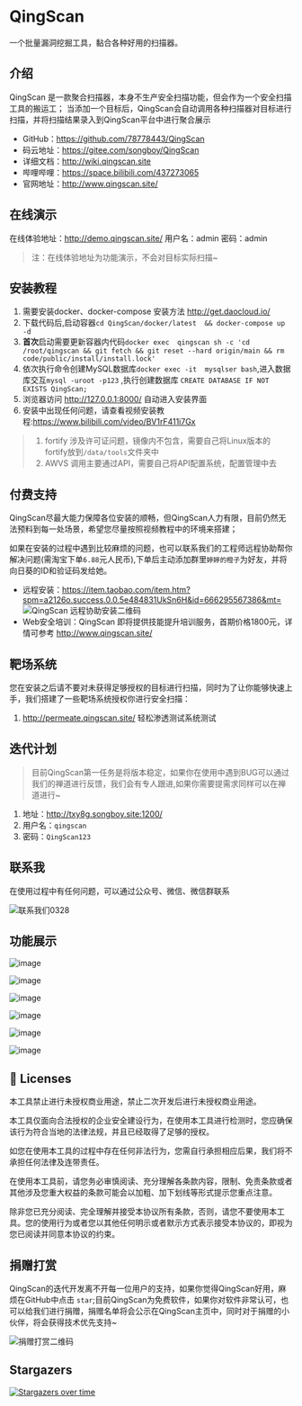 # QingScan
一个批量漏洞挖掘工具，黏合各种好用的扫描器。

## 介绍

QingScan 是一款聚合扫描器，本身不生产安全扫描功能，但会作为一个安全扫描工具的搬运工； 当添加一个目标后，QingScan会自动调用各种扫描器对目标进行扫描，并将扫描结果录入到QingScan平台中进行聚合展示

- GitHub：https://github.com/78778443/QingScan
- 码云地址：https://gitee.com/songboy/QingScan
- 详细文档：http://wiki.qingscan.site
- 哔哩哔哩：https://space.bilibili.com/437273065
- 官网地址：http://www.qingscan.site/


## 在线演示
在线体验地址：http://demo.qingscan.site/
用户名：admin   密码：admin
> 注：在线体验地址为功能演示，不会对目标实际扫描~

## 安装教程

1. 需要安装docker、docker-compose 安装方法 http://get.daocloud.io/
2. 下载代码后,启动容器`cd QingScan/docker/latest  && docker-compose up -d `
2. <b>首次</b>启动需要更新容器内代码`docker exec  qingscan sh -c 'cd /root/qingscan && git fetch && git reset --hard origin/main && rm code/public/install/install.lock' `
3. 依次执行命令创建MySQL数据库`docker exec -it  mysqlser bash`,进入数据库交互`mysql -uroot -p123` ,执行创建数据库 `CREATE DATABASE IF NOT EXISTS QingScan;`
4. 浏览器访问  http://127.0.0.1:8000/ 自动进入安装界面
5. 安装中出现任何问题，请查看视频安装教程:https://www.bilibili.com/video/BV1rF411i7Gx

> 1. fortify 涉及许可证问题，镜像内不包含，需要自己将Linux版本的fortify放到`/data/tools`文件夹中
> 2. AWVS 调用主要通过API，需要自己将API配置系统，配置管理中去

## 付费支持

QingScan尽最大能力保障各位安装的顺畅，但QingScan人力有限，目前仍然无法预料到每一处场景，希望您尽量按照视频教程中的环境来搭建；

如果在安装的过程中遇到比较麻烦的问题，也可以联系我们的工程师远程协助帮你解决问题(需淘宝下单`6.88`元人民币),下单后主动添加群里`婷婷的橙子`为好友，并将向日葵的ID和验证码发给她。

- 远程安装：https://item.taobao.com/item.htm?spm=a2126o.success.0.0.5e484831UkSn6H&id=666295567386&mt=
![QingScan 远程协助安装二维码](https://user-images.githubusercontent.com/8509054/149115891-ef667823-393c-45cd-b5a7-b87c71ee3ba0.png)
- Web安全培训：QingScan 即将提供技能提升培训服务，首期价格1800元，详情可参考  http://www.qingscan.site/



## 靶场系统

您在安装之后请不要对未获得足够授权的目标进行扫描，同时为了让你能够快速上手，我们搭建了一些靶场系统授权你进行安全扫描：
1. http://permeate.qingscan.site/  轻松渗透测试系统测试


## 迭代计划

> 目前QingScan第一任务是将版本稳定，如果你在使用中遇到BUG可以通过我们的禅道进行反馈，我们会有专人跟进,如果你需要提需求同样可以在禅道进行~
1. 地址：http://txy8g.songboy.site:1200/
2. 用户名：`qingscan`
3. 密码：`QingScan123`


## 联系我

在使用过程中有任何问题，可以通过公众号、微信、微信群联系

![联系我们0328](https://user-images.githubusercontent.com/8509054/155941058-9fd2175d-cd34-4d5b-a01a-0bfdd73a4094.png)


## 功能展示
![image](https://user-images.githubusercontent.com/8509054/143174877-879408de-e594-4508-aa7c-b2fe095382cb.png)

![image](https://user-images.githubusercontent.com/8509054/143174979-f93bab2f-1506-4b01-9a2c-888a1c377478.png)

![image](https://user-images.githubusercontent.com/8509054/143175009-ceb5e762-4770-469e-827d-82937550d3a6.png)


![image](https://user-images.githubusercontent.com/8509054/143175022-d7821199-ef11-4f5d-a7ac-76003bd3074f.png)

![image](https://user-images.githubusercontent.com/8509054/143175091-91d04fea-0fa7-45ad-8f39-d8d77f816cbf.png)


![image](https://user-images.githubusercontent.com/8509054/143175157-0934560b-5ed2-4ce8-bc9b-9faff19e3517.png)

## 📑 Licenses
本工具禁止进行未授权商业用途，禁止二次开发后进行未授权商业用途。

本工具仅面向合法授权的企业安全建设行为，在使用本工具进行检测时，您应确保该行为符合当地的法律法规，并且已经取得了足够的授权。

如您在使用本工具的过程中存在任何非法行为，您需自行承担相应后果，我们将不承担任何法律及连带责任。

在使用本工具前，请您务必审慎阅读、充分理解各条款内容，限制、免责条款或者其他涉及您重大权益的条款可能会以加粗、加下划线等形式提示您重点注意。

除非您已充分阅读、完全理解并接受本协议所有条款，否则，请您不要使用本工具。您的使用行为或者您以其他任何明示或者默示方式表示接受本协议的，即视为您已阅读并同意本协议的约束。

## 捐赠打赏

QingScan的迭代开发离不开每一位用户的支持，如果你觉得QingScan好用，麻烦在GitHub中点击 `star`;目前QingScan为免费软件，如果你对软件非常认可，也可以给我们进行捐赠，捐赠名单将会公示在QingScan主页中，同时对于捐赠的小伙伴，将会获得技术优先支持~

![捐赠打赏二维码](https://user-images.githubusercontent.com/8509054/148172121-693005b3-9c75-41c3-b886-1f6476f41165.jpg)


## Stargazers
[![Stargazers over time](https://starchart.cc/78778443/QingScan.svg?v211231)](https://github.com/78778443/QingScan)
